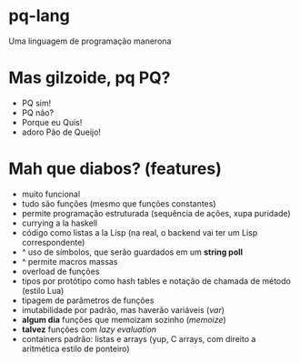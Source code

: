 pq-lang
=======
Uma linguagem de programação manerona

Mas gilzoide, pq PQ?
====================
- PQ sim!
- PQ não?
- Porque eu Quis!
- adoro Pão de Queijo!

Mah que diabos? (features)
==========================
- muito funcional
- tudo são funções (mesmo que funções constantes)
- permite programação estruturada (sequência de ações, xupa puridade)
- currying a la haskell
- código como listas a la Lisp (na real, o backend vai ter um Lisp correspondente)
- ^ uso de símbolos, que serão guardados em um __string poll__
- ^ permite macros massas
- overload de funções
- tipos por protótipo como hash tables e notação de chamada de método (estilo Lua)
- tipagem de parâmetros de funções
- imutabilidade por padrão, mas haverão variáveis (_var_)
- __algum dia__ funções que memoizam sozinho (_memoize_)
- __talvez__ funções com _lazy evaluation_
- containers padrão: listas e arrays (yup, C arrays, com direito a aritmética estilo de ponteiro)
